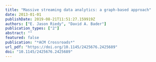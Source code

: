 ```yaml
---
title: "Massive streaming data analytics: a graph-based approach"
date: 2013-01-01
publishDate: 2019-08-21T11:51:27.159919Z
authors: ["E. Jason Riedy", "David A. Bader"]
publication_types: ["2"]
abstract: ""
featured: false
publication: "*ACM Crossroads*"
url_pdf: "https://doi.org/10.1145/2425676.2425689"
doi: "10.1145/2425676.2425689"
---
```


